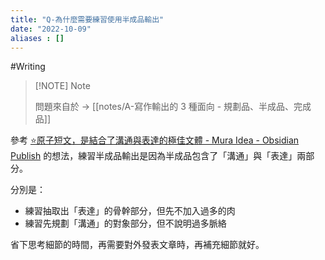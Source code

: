 ```yaml
---
title: "Q-為什麼需要練習使用半成品輸出"
date: "2022-10-09"
aliases : []
---
```

#Writing 

> [!NOTE] Note
> 
> 問題來自於 -> [[notes/A-寫作輸出的 3 種面向 - 規劃品、半成品、完成品]]

參考 [⭐️原子短文，是結合了溝通與表達的極佳文體 - Mura Idea - Obsidian Publish](https://publish.obsidian.md/muraidea/%E2%AD%90%EF%B8%8F%E5%8E%9F%E5%AD%90%E7%9F%AD%E6%96%87%EF%BC%8C%E6%98%AF%E7%B5%90%E5%90%88%E4%BA%86%E6%BA%9D%E9%80%9A%E8%88%87%E8%A1%A8%E9%81%94%E7%9A%84%E6%A5%B5%E4%BD%B3%E6%96%87%E9%AB%94) 的想法，練習半成品輸出是因為半成品包含了「溝通」與「表達」兩部分。

分別是：
- 練習抽取出「表達」的骨幹部分，但先不加入過多的肉
- 練習先規劃「溝通」的對象部分，但不說明過多脈絡

省下思考細節的時間，再需要對外發表文章時，再補充細節就好。